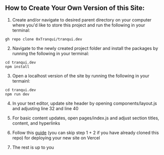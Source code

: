 ## How to Create Your Own Version of this Site:

1. Create and/or navigate to desired parent directory on your computer where you'd like to store this project and run the following in your terminal:
```
gh repo clone 0xTranqui/tranqui.dev
```

2. Navigate to the newly created project folder and install the packages by running the following in your terminal:
```
cd tranqui.dev
npm install
```

3. Open a localhost version of the site by running the following in your termainl:
```
cd tranqui.dev
npm run dev
```

4. In your text editor, update site header by opening components/layout.js and adjusting line 32 and line 40

5. For basic content updates, open pages/index.js and adjust section titles, content, and hyperlinks

6. Follow this [guide](https://nextjs.org/learn/basics/deploying-nextjs-app) (you can skip step 1 + 2 if you have already cloned this repo) for deploying your new site on Vercel

7. The rest is up to you



